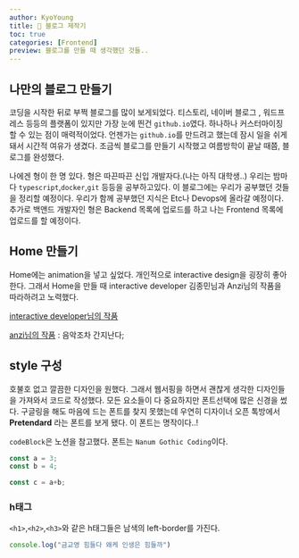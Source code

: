 ```yaml
---
author: KyoYoung
title: 🧓 블로그 제작기
toc: true
categories: [Frontend]
preview: 블로그를 만들 때 생각했던 것들..
---
```



## 나만의 블로그 만들기

코딩을 시작한 뒤로 부쩍 블로그를 많이 보게되었다. 티스토리, 네이버 블로그 , 워드프레스 등등의 플랫폼이 있지만 가장 눈에 띈건 `github.io`였다.  하나하나  커스터마이징 할 수 있는 점이 매력적이었다. 언젠가는 `github.io`를 만드려고 했는데 
잠시 일을 쉬게 돼서 시간적 여유가 생겼다. 조금씩 블로그를 만들기 시작했고 여름방학이 끝날 때쯤, 블로그를 완성했다.   

나에겐 형이 한 명 있다. 형은 따끈따끈 신입 개발자다.(나는 아직 대학생..) 
우리는 밤마다 `typescript`,`docker`,`git` 등등을 공부하고있다. 이 블로그에는 우리가 공부했던 것들을 정리할 예정이다. 우리가 함께 공부했던 지식은 Etc나 Devops에 올라갈 예정이다. 추가로 백앤드 개발자인 형은 Backend 목록에 업로드를 하고 나는 Frontend 목록에 업로드를 할 예정이다. 


## Home 만들기 
Home에는 animation을 넣고 싶었다. 개인적으로 interactive design을 굉장히 좋아한다. 그래서 Home을 만들 때 interactive developer 김종민님과 Anzi님의 작품을 따라하려고 노력했다. 

[interactive developer님의 작품](https://www.youtube.com/watch?v=LLfhY4eVwDY)

[anzi님의 작품](https://lp.anzi.kr/?page=about) : 음악조차 간지난다;


## style 구성
 호불호 없고 깔끔한 디자인을 원했다. 그래서 웹서핑을 하면서 괜찮게 생각한 디자인들을 가져와서 코드로 작성했다. 모든 요소들이 다 중요하지만 폰트선택에 많은 신경을 썼다. 구글링을 해도 마음에 드는 폰트를 찾지 못했는데 우연히 디자이너 오픈 톡방에서 **Pretendard** 라는 폰트를 보게 됐다. 이 폰트는 명작이다..!    

`codeBlock`은 노션을 참고했다. 폰트는 `Nanum Gothic Coding`이다.


```js
const a = 3;
const b = 4;

const c = a+b;
```

### h태그
`<h1>`,`<h2>`,`<h3>`와 같은 h태그들은 남색의 left-border를 가진다. 


```js
console.log("금교영 힘들다 왜케 인생은 힘들까")

```





